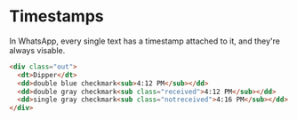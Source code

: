 # Timestamps
In WhatsApp, every single text has a timestamp attached to it, and they're always visable.

```html
<div class="out">
  <dt>Dipper</dt>
  <dd>double blue checkmark<sub>4:12 PM</sub></dd>
  <dd>double gray checkmark<sub class="received">4:12 PM</sub></dd>
  <dd>single gray checkmark<sub class="notreceived">4:16 PM</sub></dd>
</div>
```
